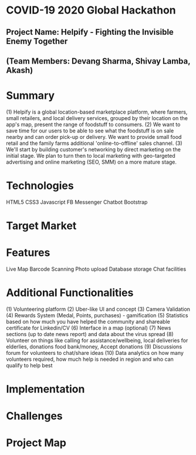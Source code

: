 # COVID-19 2020 Global Hackathon

## Project Name: Helpify - Fighting the Invisible Enemy Together
## (Team Members: Devang Sharma, Shivay Lamba, Akash)

# Summary

(1) Helpify is a global location-based marketplace platform, where farmers, small retailers, and local delivery services, grouped by their location on the app's map, present the range of foodstuff to consumers. 
(2) We want to save time for our users to be able to see what the foodstuff is on sale nearby and can order pick-up or delivery. We want to provide small food retail and the family farms additional 'online-to-offline' sales channel. 
(3) We'll start by building customer's networking by direct marketing on the initial stage. We plan to turn then to local marketing with geo-targeted advertising and online marketing (SEO, SMM) on a more mature stage. 

# Technologies

HTML5
CSS3
Javascript
FB Messenger Chatbot
Bootstrap

# Target Market

# Features
Live Map
Barcode Scanning
Photo upload
Database storage
Chat facilities

# Additional Functionalities 
(1) Volunteering platform 
(2) Uber-like UI and concept
(3) Camera Validation
(4) Rewards System (Medal, Points, purchases) - gamification
(5) Statistics based on how much you have helped the community and shareable certificate for Linkedin/CV
(6) Interface in a map (optional)
(7) News sections (up to date news report) and data about the virus spread
(8) Volunteer on things like calling for assistance/wellbeing, local deliveries for elderlies, donations food bank/money, 
Accept donations
(9) Discussions forum for volunteers to chat/share ideas
(10) Data analytics on how many volunteers required, how much help is needed in region and who can qualify to help best


# Implementation

# Challenges

# Project Map

